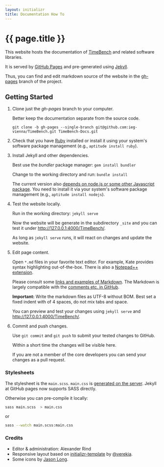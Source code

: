 ```yaml
---
layout: initializr
title: Documentation How To
---
```


# {{ page.title }}

This website hosts the documentation of [TimeBench](https://github.com/ieg-vienna/TimeBench) 
and related software libraries. 

It is served by [GitHub Pages](https://help.github.com/articles/what-are-github-pages) 
and pre-generated using [Jekyll](https://help.github.com/articles/using-jekyll-with-pages).

Thus, you can find and edit markdown source of the website in the 
[gh-pages](https://github.com/ieg-vienna/TimeBench/tree/gh-pages) branch of the project.

## Getting Started

1. Clone just the _gh-pages_ branch to your computer.

    Better keep the documentation separate from the source code.

    `git clone -b gh-pages --single-branch git@github.com:ieg-vienna/TimeBench.git TimeBench-Docs.git`


2. Check that you have [Ruby](https://www.ruby-lang.org/en/) installed 
    or install it using your system's software package management (e.g., `aptitude install ruby`).

3. Install Jekyll and other dependencies.

    Best use the _bundler_ package manager: `gem install bundler`

    Change to the working directory and run: `bundle install` 

    The current version also [depends on node.js or some other Javascript package](https://github.com/jekyll/jekyll/issues/2327).
    You need to install it via your system's software package management (e.g., `aptitude install nodejs`).

4. Test the website locally.

    Run in the working directory: `jekyll serve`

    Now the website will be generate in the subdirectory `_site` 
    and you can test it under <http://127.0.0.1:4000/TimeBench/>.

    As long as `jekyll serve` runs, it will react on changes and update the website.

5. Edit page content.
    
    Open `*.md` files in your favorite text editor. 
    For example, Kate provides syntax highlighting out-of-the-box.
    There is also a [Notepad++ extension](http://superuser.com/questions/586177/how-to-use-markdown-in-notepad/586181#586181).

    Please consult some [links and examples of Markdown](markdown-playground.html). 
    The Markdown is largely compatible with the [comments etc. in GitHub](https://help.github.com/articles/github-flavored-markdown).

    __Important:__ Write the markdown files as UTF-8 without BOM. 
    Best set a fixed indent with of 4 spaces, do not mix tabs and space. 

    You can preview and test your changes using `jekyll serve` and <http://127.0.0.1:4000/TimeBench/>.

6. Commit and push changes.

    Use `git commit` and `git push` to submit your tested changes to GitHub.

    Within a short time the changes will be visible here.

    If you are not a member of the core developers you can send your changes as a pull request.


### Stylesheets

The stylesheet is the `main.scss`.
`main.css` is [generated on the server](http://jekyllrb.com/docs/assets/).
Jekyll at GitHub pages now supports SASS directly.

Otherwise you can pre-compile it locally:

~~~ bash
sass main.scss  > main.css
~~~
or

~~~ bash
sass --watch main.scss:main.css
~~~

### Credits

- Editor & administration: Alexander Rind
- Responsive layout based on [initializr-template](https://github.com/verekia/initializr-template) by [@verekia](http://twitter.com/#!/verekia).
- Some icons by [Jason Long](https://twitter.com/jasonlong).
